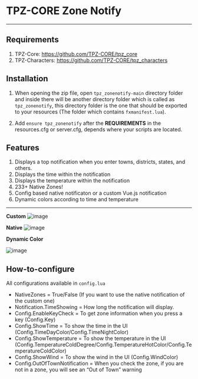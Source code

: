 # TPZ-CORE Zone Notify

---

## Requirements

1. TPZ-Core: https://github.com/TPZ-CORE/tpz_core
2. TPZ-Characters: https://github.com/TPZ-CORE/tpz_characters
   
## Installation

1. When opening the zip file, open `tpz_zonenotify-main` directory folder and inside there will be another directory folder which is called as `tpz_zonenotify`, this directory folder is the one that should be exported to your resources (The folder which contains `fxmanifest.lua`).

2. Add `ensure tpz_zonenotify` after the **REQUIREMENTS** in the resources.cfg or server.cfg, depends where your scripts are located.

## Features

1. Displays a top notification when you enter towns, districts, states, and others.
2. Displays the time within the notification
3. Displays the temperature within the notification
4. 233+ Native Zones!
5. Config based native notificaton or a custom Vue.js notification
6. Dynamic colors according to time and temperature

---

**Custom**
<img alt="image" src="https://user-images.githubusercontent.com/10902965/170663856-e6b11c13-df2e-49e7-957a-10bc4bec9774.png">

**Native**
<img alt="image" src="https://user-images.githubusercontent.com/10902965/170857584-2bca2214-e671-4c7d-87f8-acd5022f02c3.png">

**Dynamic Color**

<img alt="image" src="https://github.com/user-attachments/assets/3ad927e1-efe3-4c03-902a-7b318eed2390">

## How-to-configure
All configurations available in `config.lua`

- NativeZones = True/False (If you want to use the native notification of the custom one)
- Notification.TimeShowing = How long the notification will display.
- Config.EnableKeyCheck = To get zone information when you press a key (Config.Key)
- Config.ShowTime = To show the time in the UI (Config.TimeDayColor/Config.TimeNightColor)
- Config.ShowTemperature = To show the temperature in the UI (Config.TemperatureColdDegree/Config.TemperatureHotColor/Config.TemperatureColdColor)
- Config.ShowWind = To show the wind in the UI (Config.WindColor)
- Config.OutOfTownNotification = When you check the zone, if you are not in a zone, you will see an “Out of Town” warning
